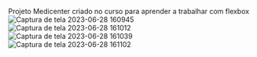 Projeto Medicenter criado no curso para aprender a trabalhar com flexbox
![Captura de tela 2023-06-28 160945](https://github.com/PatrickAOliveira/medicenter-project/assets/49007074/2f9974dd-d323-4da9-89d7-e20599ac551d)
![Captura de tela 2023-06-28 161012](https://github.com/PatrickAOliveira/medicenter-project/assets/49007074/bab497a0-f1a2-4da2-82e7-80b14fe9063b)
![Captura de tela 2023-06-28 161039](https://github.com/PatrickAOliveira/medicenter-project/assets/49007074/a5212132-4a7d-4d94-b4da-402351a5abb6)
![Captura de tela 2023-06-28 161102](https://github.com/PatrickAOliveira/medicenter-project/assets/49007074/5f8fcb37-6a07-4829-bfc8-a485b286f7f8)
